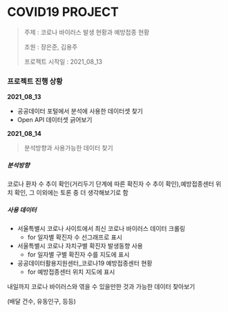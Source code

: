 # COVID19 PROJECT

> 주제 : 코로나 바이러스 발생 현황과 예방접종 현황
>
> 조원 : 장은준, 김용주
>
> 프로젝트 시작일 : 2021_08_13



### 프로젝트 진행 상황



**2021_08_13**

- 공공데이터 포털에서 분석에 사용한 데이터셋 찾기
- Open API 데이터셋 긁어보기



**2021_08_14**

> 분석방향과 사용가능한 데이터 찾기



##### ***분석방향***

코로나 환자 수 추이 확인(거리두기 단계에 따른 확진자 수 추이 확인),예방접종센터 위치 확인, 그 이외에는 토론 중 더 생각해보기로 함



##### ***사용 데이터***

- 서울특별시 코로나 사이트에서 최신 코로나 바이러스 데이터 크롤링
  - for 일자별 확진자 수 선그래프로 표시
- 서울특별시 코로나 자치구별 확진자 발생동향 사용
  - for 일자별 구별 확진자 수를 지도에 표시
- 공공데이터활용지원센터_코로나19 예방접종센터 현황
  - for 예방접종센터 위치 지도에 표시



내일까지 코로나 바이러스와 엮을 수 있을만한 것과 가능한 데이터 찾아보기

(배달 건수, 유동인구, 등등)



